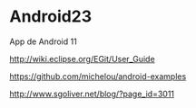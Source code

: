Android23
=========

App de Android
11

http://wiki.eclipse.org/EGit/User_Guide


https://github.com/michelou/android-examples

http://www.sgoliver.net/blog/?page_id=3011
